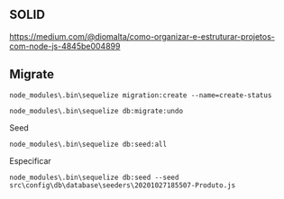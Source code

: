 

## SOLID

https://medium.com/@diomalta/como-organizar-e-estruturar-projetos-com-node-js-4845be004899

## Migrate

    node_modules\.bin\sequelize migration:create --name=create-status

    node_modules\.bin\sequelize db:migrate:undo

Seed

    node_modules\.bin\sequelize db:seed:all

Especificar

    node_modules\.bin\sequelize db:seed --seed src\config\db\database\seeders\20201027185507-Produto.js

